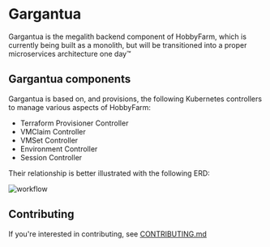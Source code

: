 # Gargantua

Gargantua is the megalith backend component of HobbyFarm, which is currently being built as a monolith, but will be transitioned into a proper microservices architecture one day™

## Gargantua components

Gargantua is based on, and provisions, the following Kubernetes controllers to manage various aspects of HobbyFarm:

- Terraform Provisioner Controller
- VMClaim Controller
- VMSet Controller
- Environment Controller
- Session Controller

Their relationship is better illustrated with the following ERD:

![workflow](./artifacts/diagrams/Workflow.png)

## Contributing

If you're interested in contributing, see [CONTRIBUTING.md](CONTRIBUTING.md)
